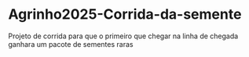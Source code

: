 # Agrinho2025-Corrida-da-semente
Projeto de corrida para que o primeiro que chegar na linha de chegada ganhara um pacote de sementes raras 
